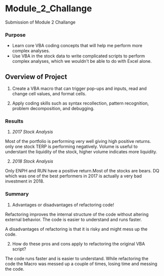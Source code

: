 # Module_2_Challange
Submission of Module 2 Challange
### Purpose
- Learn core VBA coding concepts that will help me perform more complex analyses.
- Use VBA in the stock data to write complicated scripts to perform complex analyses, which we wouldn't be able to do with Excel alone.
## Overview of Project

1. Create a VBA macro that can trigger pop-ups and inputs, read and change cell values, and format cells.

2. Apply coding skills such as syntax recollection, pattern recognition, problem decomposition, and debugging.
   
### Results
1. *2017 Stock Analysis* 

Most of the portfolio is performing very well giving high positive returns. only one stock TERP is performing negatively.
Volume is useful to understant the liquidity of the stock, higher volume indicates more liquidity.

2. *2018 Stock Analysis*

Only ENPH and RUN have a positive return.Most of the stocks are bears. DQ which was one of the best performers in 2017 is actually a very bad investment in 2018.

### Summary

1. Advantages or disadvantages of refactoring code!

Refactoring improves the internal structure of the code without altering external behavior. The code is easier to understand and runs faster.

A disadvantages of refactoring is that it is risky and might mess up the code.

2. How do these pros and cons apply to refactoring the original VBA script?

The code runs faster and is easier to understand.
While refactoring the code the Macro was messed up a couple of times, losing time and messing the code.
